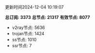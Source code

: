 更新时间2024-12-04 10:19:07

**总订阅: 3373**
**总节点: 21317**
**有效节点: 8077**
- v2ray节点: 5636
- trojan节点: 1424
- ss节点: 1010
- ssr节点: 7
